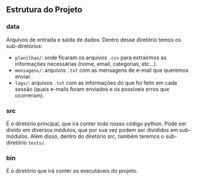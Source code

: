 ## Estrutura do Projeto

### data
Arquivos de entrada e saída de dados. Dentro desse diretório temos os sub-diretórios:
- `planilhas/`: onde ficaram os arquivos `.csv` para extrairmos as informações necessárias (nome, email, categorias, etc...).
- `mensagens/`: arquivos `.txt` com as mensagens de e-mail que queremos enviar.
- `logs/`: arquivos `.txt` com as informações do que foi feito em cada sessão (quais e-mails foram enviados e os possíveis erros que ocorreram).

### src
É o diretório principal, que irá conter todo nosso código python. Pode ser divido em diversos módulos, que por sua vez podem ser divididos em sub-módulos. Além disso, dentro do diretório src, também teremos o sub-diretório `tests/`.

### bin
É o diretório que irá conter os executáveis do projeto.